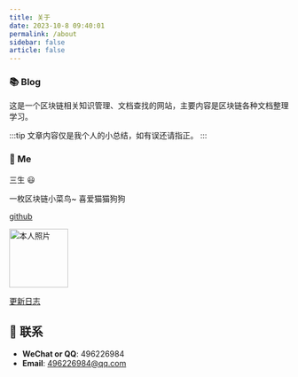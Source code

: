 ```yaml
---
title: 关于
date: 2023-10-8 09:40:01
permalink: /about
sidebar: false
article: false
---
```


### 📚 Blog

这是一个区块链相关知识管理、文档查找的网站，主要内容是区块链各种文档整理学习。

:::tip
文章内容仅是我个人的小总结，如有误还请指正。
:::

### 🐼 Me

三生 😃

一枚区块链小菜鸟~ 喜爱猫猫狗狗

 [github](https://github.com/jiangdi1118)   

<img src='/img/tx.jpg' alt='本人照片' style="width:106px;">

[更新日志](https://doc.metass.top)


## :email: 联系

- **WeChat or QQ**: <a :href="qqUrl" class='qq'>496226984</a>
- **Email**:  <a href="mailto:496226984@qq.com">496226984@qq.com</a>


<script>
  export default {
    data(){
      return {
        qqUrl: 'tencent://message/?uin=496226984&Site=&Menu=yes' 
      }
    },
    mounted(){
      const flag =  navigator.userAgent.match(/(phone|pad|pod|iPhone|iPod|ios|iPad|Android|Mobile|BlackBerry|IEMobile|MQQBrowser|JUC|Fennec|wOSBrowser|BrowserNG|WebOS|Symbian|Windows Phone)/i);
      if(flag){
        this.qqUrl = 'mqqwpa://im/chat?chat_type=wpa&uin=978761587&version=1&src_type=web&web_src=oicqzone.com'
      }
    }
  }
</script>         
